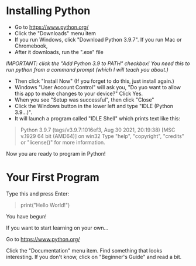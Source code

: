 # Installing Python

* Go to https://www.python.org/
* Click the "Downloads" menu item
* If you run Windows, click "Download Python 3.9.7". If you run Mac or Chromebook, 
* After it downloads, run the ".exe" file

*IMPORTANT: click the "Add Python 3.9 to PATH" checkbox! You need this to run python from a command prompt (which I will teach you about.)*

* Then click "Install Now" (If you forget to do this, just install again.)
* Windows "User Account Control" will ask you, "Do yuo want to allow this app to make changes to your device?" Click Yes.
* When you see "Setup was successful", then click "Close"
* Click the Windows button in the lower left and type "IDLE (Python 3.9...)".
* It will launch a program called "IDLE Shell" which prints text like this:

> 
> Python 3.9.7 (tags/v3.9.7:1016ef3, Aug 30 2021, 20:19:38) [MSC v.1929 64 bit (AMD64)] on win32
> Type "help", "copyright", "credits" or "license()" for more information.
> >>> 
> 

Now you are ready to program in Python!

# Your First Program

Type this and press Enter:

>
> print("Hello World!")
>

You have begun!

If you want to start learning on your own...

Go to https://www.python.org/

Click the "Documentation" menu item. Find something that looks interesting. If you don't know, click on "Beginner's Guide" and read a bit.
